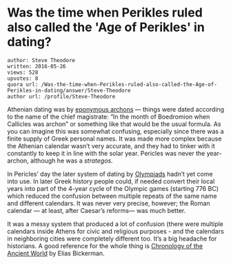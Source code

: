 # Was the time when Perikles ruled also called the 'Age of Perikles' in dating?

	author: Steve Theodore
	written: 2016-05-26
	views: 528
	upvotes: 8
	quora url: /Was-the-time-when-Perikles-ruled-also-called-the-Age-of-Perikles-in-dating/answer/Steve-Theodore
	author url: /profile/Steve-Theodore


Athenian dating was by [eponymous archons](https://en.wikipedia.org/wiki/Eponymous_archon) — things were dated according to the name of the chief magistrate: “In the month of Boedromion when Callicles was archon” or something like that would be the usual formula. As you can imagine this was somewhat confusing, especially since there was a finite supply of Greek personal names. It was made more complex because the Athenian calendar wasn’t very accurate, and they had to tinker with it constantly to keep it in line with the solar year. Pericles was never the year-archon, although he was a _strategos._ 

In Pericles’ day the later system of dating by [Olympiads](https://en.wikipedia.org/wiki/Olympiad) hadn’t yet come into use. In later Greek history people could, if needed convert their local years into part of the 4-year cycle of the Olympic games (starting 776 BC) which reduced the confusion between multiple repeats of the same name and different calendars. It was never very precise, however; the Roman calendar — at least, after Caesar’s reforms— was much better.

It was a messy system that produced a lot of confusion (there were multiple calendars inside Athens for civic and religious purposes - and the calendars in neighboring cities were completely different too. It’s a big headache for historians. A good reference for the whole thing is [Chronology of the Ancient World](http://www.amazon.com/Chronology-Ancient-World-Aspects-Greek/dp/0500271518/ref=sr_1_12?s=books&ie=UTF8&qid=1464276272&sr=1-12&keywords=elias+bickerman) by Elias Bickerman.

